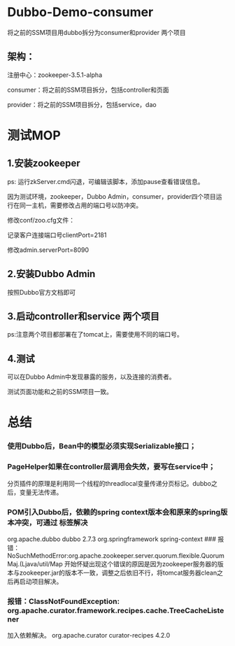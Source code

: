 # Dubbo-Demo-consumer
将之前的SSM项目用dubbo拆分为consumer和provider 两个项目

## 架构：

注册中心：zookeeper-3.5.1-alpha

consumer：将之前的SSM项目拆分，包括controller和页面

provider：将之前的SSM项目拆分，包括service，dao

# 测试MOP
## 1.安装zookeeper
ps: 运行zkServer.cmd闪退，可编辑该脚本，添加pause查看错误信息。

因为测试环境，zookeeper，Dubbo Admin，consumer，provider四个项目运行在同一主机，需要修改占用的端口号以防冲突。

修改conf/zoo.cfg文件：

记录客户连接端口号clientPort=2181

修改admin.serverPort=8090
## 2.安装Dubbo Admin 
按照Dubbo官方文档即可

## 3.启动controller和service 两个项目
ps:注意两个项目都部署在了tomcat上，需要使用不同的端口号。

## 4.测试
可以在Dubbo Admin中发现暴露的服务，以及连接的消费者。

测试页面功能和之前的SSM项目一致。

# 总结

### 使用Dubbo后，Bean中的模型必须实现Serializable接口；
### PageHelper如果在controller层调用会失效，要写在service中；
分页插件的原理是利用同一个线程的threadlocal变量传递分页标记。dubbo之后，变量无法传递。
### POM引入Dubbo后，依赖的spring context版本会和原来的spring版本冲突，可通过<exclusion> 标签解决
<dependency>
    <groupId>org.apache.dubbo</groupId>
    <artifactId>dubbo</artifactId>
    <version>2.7.3</version>
    <exclusions> 
      <exclusion> 
        <groupId>org.springframework</groupId> 
        <artifactId>spring-context</artifactId> 
       </exclusion> 
    </exclusions>
</dependency>
### 报错：NoSuchMethodError:org.apache.zookeeper.server.quorum.flexible.QuorumMaj.<init>(Ljava/util/Map
开始怀疑出现这个错误的原因是因为zookeeper服务器的版本与zookeeper.jar的版本不一致，调整之后依旧不行，将tomcat服务器clean之后再启动项目解决。

### 报错：ClassNotFoundException: org.apache.curator.framework.recipes.cache.TreeCacheListener
加入依赖解决。
        <!-- https://mvnrepository.com/artifact/org.apache.curator/curator-recipes -->
        <dependency>
            <groupId>org.apache.curator</groupId>
            <artifactId>curator-recipes</artifactId>
            <version>4.2.0</version>
        </dependency>
